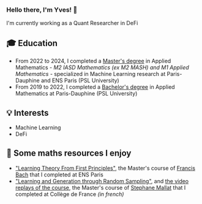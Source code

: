 ### Hello there, I'm Yves! 👋

I'm currently working as a Quant Researcher in DeFi

## :mortar_board: Education

- From 2022 to 2024, I completed a [Master's degree](https://www.masteriasd.eu/en/) in Applied Mathematics *- M2 IASD Mathematics (ex M2 MASH) and M1 Applied Mathematics -* specialized in Machine Learning research at Paris-Dauphine and ENS Paris (PSL University)
- From 2019 to 2022, I completed a [Bachelor's degree](https://dauphine.psl.eu/en/training/bachelors-degrees/bachelors-degree-in-applied-mathematics) in Applied Mathematics at Paris-Dauphine (PSL University)

## :bulb: Interests

- Machine Learning
- DeFi

## 📖 Some maths resources I enjoy

- ["Learning Theory From First Principles"](https://www.di.ens.fr/%7Efbach/ltfp_book.pdf), the Master's course of [Francis Bach](https://scholar.google.com/citations?user=6PJWcFEAAAAJ&hl=en) that I completed at ENS Paris
- ["Learning and Generation through Random Sampling"](https://www.di.ens.fr/~mallat/College/Cours-2024-Mallat-Jean-Eric-Campagne.pdf), and [the video replays of the course](https://www.youtube.com/watch?v=FyakUsu39AU&list=PLtimy8tnozIDuJUrO0OTmX3ofrkWMzb2W), the Master's course of [Stephane Mallat](https://scholar.google.fr/citations?user=g_YTmSgAAAAJ&hl=en) that I completed at Collège de France *(in french)*
